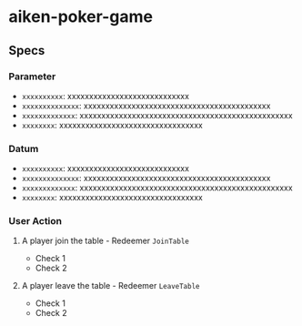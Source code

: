 # aiken-poker-game

## Specs

### Parameter

- `xxxxxxxxxx`: xxxxxxxxxxxxxxxxxxxxxxxxxxxx
- `xxxxxxxxxxxxxx`: xxxxxxxxxxxxxxxxxxxxxxxxxxxxxxxxxxxxxxxxxxx
- `xxxxxxxxxxxxx`: xxxxxxxxxxxxxxxxxxxxxxxxxxxxxxxxxxxxxxxxxxxxxxxxx
- `xxxxxxxx`: xxxxxxxxxxxxxxxxxxxxxxxxxxxxxxxxx

### Datum

- `xxxxxxxxxx`: xxxxxxxxxxxxxxxxxxxxxxxxxxxx
- `xxxxxxxxxxxxxx`: xxxxxxxxxxxxxxxxxxxxxxxxxxxxxxxxxxxxxxxxxxx
- `xxxxxxxxxxxxx`: xxxxxxxxxxxxxxxxxxxxxxxxxxxxxxxxxxxxxxxxxxxxxxxxx
- `xxxxxxxx`: xxxxxxxxxxxxxxxxxxxxxxxxxxxxxxxxx

### User Action

1. A player join the table - Redeemer `JoinTable`

   - Check 1
   - Check 2

2. A player leave the table - Redeemer `LeaveTable`
   - Check 1
   - Check 2
